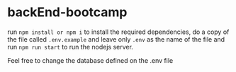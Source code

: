 # backEnd-bootcamp
run `npm install or npm i` to install the required dependencies, do a copy of the file called `.env.example` and leave only `.env` as the name of the file
and run `npm run start` to run the nodejs server.

Feel free to change the database defined on the .env file
